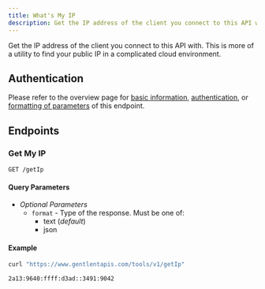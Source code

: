 ```yaml
---
title: What's My IP
description: Get the IP address of the client you connect to this API with. This is more of a utility to find your public IP in a complicated cloud environment.
---
```


Get the IP address of the client you connect to this API with. This is more of a utility to find your public IP in a complicated cloud environment.

## Authentication

Please refer to the overview page for [basic information](/docs/tools-api/), [authentication](/docs/tools-api/#authentication), or [formatting of parameters](/docs/tools-api/#parameters) of this endpoint.

## Endpoints

### Get My IP

```url title="Endpoint URL"
GET /getIp
```

#### Query Parameters

- _Optional Parameters_
  - `format` - Type of the response. Must be one of:
    - text (_default_)
    - json

#### Example

```bash title="CURL"
curl "https://www.gentlentapis.com/tools/v1/getIp"
```

```text title="Response"
2a13:9640:ffff:d3ad::3491:9042
```

